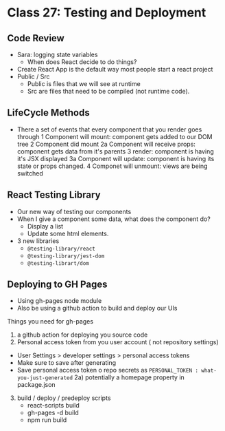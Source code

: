 # Class 27: Testing and Deployment

## Code Review

- Sara: logging state variables
  - When does React decide to do things?
- Create React App is the default way most people start a react project
- Public / Src 
  - Public is files that we will see at runtime
  - Src are files that need to be compiled (not runtime code).

## LifeCycle Methods

- There a set of events that every component that you render goes through
  1 Component will mount: component gets added to our DOM tree
    2 Component did mount
  2a Component will receive props: component gets data from it's parents
  3 render: component is having it's JSX displayed
    3a Component will update: component is having its state or props changed.
  4 Componet will unmount: views are being switched

## React Testing Library

- Our new way of testing our components
- When I give a component some data, what does the component do?
  - Display a list
  - Update some html elements.
- 3 new libraries
  - `@testing-library/react`
  - `@testing-library/jest-dom`
  - `@testing-librart/dom`

## Deploying to GH Pages

- Using gh-pages node module
- Also be using a github action to build and deploy our UIs

Things you need for gh-pages

1) a github action for deploying you source code
2) Personal access token from you user account ( not repository settings)
- User Settings > developer settings > personal access tokens
- Make sure to save after generating
- Save personal access token o repo secrets as `PERSONAL_TOKEN : what-you-just-generated`
2a) potentially a homepage property in package.json
3) build / deploy / predeploy scripts
   - react-scripts build
   - gh-pages -d build
   - npm run build
